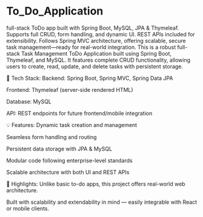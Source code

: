 # To_Do_Application
 full-stack ToDo app built with Spring Boot, MySQL, JPA &amp; Thymeleaf. Supports full CRUD, form handling, and dynamic UI. REST APIs included for extensibility. Follows Spring MVC architecture, offering scalable, secure task management—ready for real-world integration.
This is a robust full-stack Task Management ToDo Application built using Spring Boot, Thymeleaf, and MySQL. It features complete CRUD functionality, allowing users to create, read, update, and delete tasks with persistent storage.

🔧 Tech Stack:
Backend: Spring Boot, Spring MVC, Spring Data JPA

Frontend: Thymeleaf (server-side rendered HTML)

Database: MySQL

API: REST endpoints for future frontend/mobile integration

💡 Features:
Dynamic task creation and management

Seamless form handling and routing

Persistent data storage with JPA & MySQL

Modular code following enterprise-level standards

Scalable architecture with both UI and REST APIs

🚀 Highlights:
Unlike basic to-do apps, this project offers real-world web architecture.

Built with scalability and extendability in mind — easily integrable with React or mobile clients.
